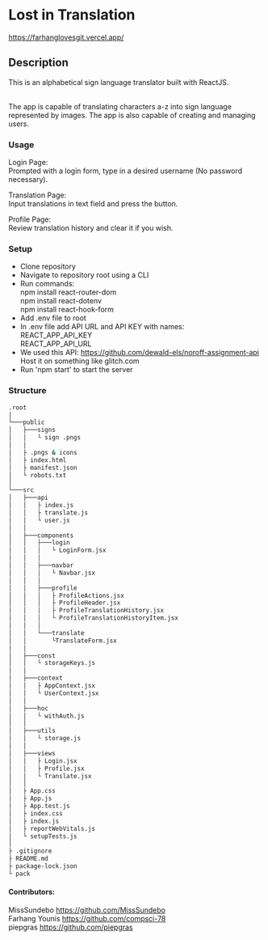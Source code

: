 # Lost in Translation
https://farhanglovesgit.vercel.app/

## Description
This is an alphabetical sign language translator built with ReactJS.<br/><br/>

The app is capable of translating characters a-z into sign language represented by images. The app is also capable of creating and managing users.

### Usage
Login Page:<br/>
Prompted with a login form, type in a desired username (No password necessary).

Translation Page:<br/>
Input translations in text field and press the button.

Profile Page:<br/>
Review translation history and clear it if you wish.

### Setup
- Clone repository
- Navigate to repository root using a CLI
- Run commands:<br/>
    npm install react-router-dom<br/>
    npm install react-dotenv<br/>
    npm install react-hook-form
- Add .env file to root
- In .env file add API URL and API KEY with names:<br/>
    REACT_APP_API_KEY<br/>
    REACT_APP_API_URL
- We used this API: https://github.com/dewald-els/noroff-assignment-api<br/>
    Host it on something like glitch.com
- Run 'npm start' to start the server

### Structure
```bash
.root
│
└───public
│   ├───signs
│   │   └ sign .pngs
│   │
│   ├ .pngs & icons
│   ├ index.html
│   ├ manifest.json
│   └ robots.txt
│   
└───src
│   ├───api
│   │   ├ index.js
│   │   ├ translate.js
│   │   └ user.js
│   │
│   ├───components
│   │   ├───login
│   │   │   └ LoginForm.jsx
│   │   │
│   │   ├───navbar
│   │   │   └ Navbar.jsx
│   │   │
│   │   ├───profile
│   │   │   ├ ProfileActions.jsx
│   │   │   ├ ProfileHeader.jsx
│   │   │   ├ ProfileTranslationHistory.jsx
│   │   │   └ ProfileTranslationHistoryItem.jsx
│   │   │
│   │   └───translate
│   │       └TranslateForm.jsx
│   │
│   ├───const
│   │   └ storageKeys.js
│   │
│   ├───context
│   │   ├ AppContext.jsx
│   │   └ UserContext.jsx
│   │
│   ├───hoc
│   │   └ withAuth.js
│   │
│   ├───utils
│   │   └ storage.js
│   │
│   ├───views
│   │   ├ Login.jsx
│   │   ├ Profile.jsx
│   │   └ Translate.jsx
│   │
│   ├ App.css
│   ├ App.js
│   ├ App.test.js
│   ├ index.css
│   ├ index.js
│   ├ reportWebVitals.js
│   └ setupTests.js
│
├ .gitignore
├ README.md
├ package-lock.json
└ pack
```

#### Contributors:
MissSundebo    https://github.com/MissSundebo<br/>
Farhang Younis https://github.com/compsci-78<br/>
piepgras       https://github.com/piepgras
